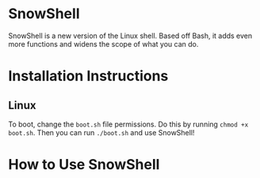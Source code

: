 # SnowShell
SnowShell is a new version of the Linux shell. Based off Bash, it adds even more functions and widens the scope of what you can do.

# Installation Instructions

## Linux

To boot, change the ```boot.sh``` file permissions. Do this by running ```chmod +x boot.sh```. Then you can run ```./boot.sh``` and use SnowShell!

# How to Use SnowShell
